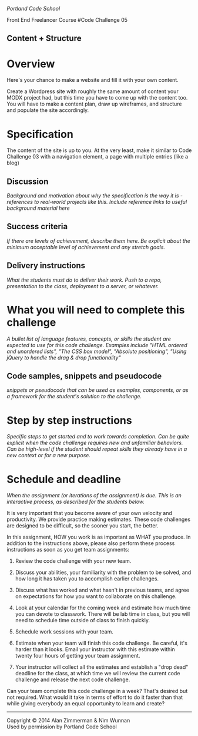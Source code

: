 *Portland Code School*

Front End Freelancer Course
#Code Challenge 05
## Content + Structure

# Overview

Here's your chance to make a website and fill it with your own content.

Create a Wordpress site with roughly the same amount of content your MODX project had, but this time you have to come up with the content too. You will have to make a content plan, draw up wireframes, and structure and populate the site accordingly.

# Specification

The content of the site is up to you. At the very least, make it similar to Code Challenge 03 with a navigation element, a page with multiple entries (like a blog)

## Discussion

*Background and motivation about why the specification is the way it is - references to real-world projects like this. Include reference links to useful background material here*

## Success criteria

*If there are levels of achievement, describe them here. Be explicit about the minimum acceptable level of achievement and any stretch goals.*

## Delivery instructions

*What the students must do to deliver their work. Push to a repo, presentation to the class, deployment to a server, or whatever.*


# What you will need to complete this challenge

*A bullet list of language features, concepts, or skills the student are expected to use for this code challenge. Examples include "HTML ordered and unordered lists", "The CSS box model", "Absolute positioning", "Using jQuery to handle the drag & drop functionality"*

## Code samples, snippets and pseudocode 

*snippets or pseudocode that can be used as examples, components, or as a framework for the student's solution to the challenge.*

# Step by step instructions

*Specific steps to get started and to work towards completion. Can be quite explicit when the code challenge requires new and unfamiliar behaviors. Can be high-level if the student should repeat skills they already have in a new context or for a new purpose.*

# Schedule and deadline

*When the assignment (or iterations of the assignment) is due. This is an interactive process, as described for the students below.*

It is very important that you become aware of your own velocity and  productivity. We provide practice making estimates. These code challenges are designed to be difficult, so the sooner you start, the better.

In this assignment, HOW you work is as important as WHAT you produce. In addition to the instructions above, please also perform these process instructions as soon as you get team assignments:

1. Review the code challenge with your new team. 

1. Discuss your abilities, your familiarity with the problem to be solved, and how long it has taken you to accomplish earlier challenges.

1. Discuss what has worked and what hasn't in previous teams, and agree on expectations for how you want to collaborate on this challenge.

1. Look at your calendar for the coming week and estimate how much time you can devote to classwork. There will be lab time in class, but you will need to schedule time outside of class to finish quickly.

1. Schedule work sessions with your team.

1. Estimate when your team will finish this code challenge. Be careful, it's harder than it looks. Email your instructor with this estimate within twenty four hours of getting your team assignment.

1. Your instructor will collect all the estimates and establish a "drop dead" deadline for the class, at which time we will review the current code challenge and release the next code challenge.

Can your team complete this code challenge in a week? That's desired but not required. What would it take in terms of effort to do it faster than that while giving everybody an equal opportunity to learn and create?

<hr />
Copyright © 2014 Alan Zimmerman & Nìm Wunnan<br />
Used by permission by Portland Code School
